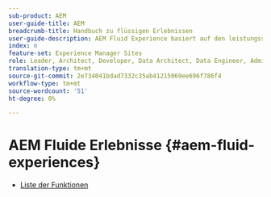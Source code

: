 ```yaml
---
sub-product: AEM
user-guide-title: AEM
breadcrumb-title: Handbuch zu flüssigen Erlebnissen
user-guide-description: AEM Fluid Experience basiert auf den leistungsstarken Funktionen von AEM Sites, AEM Dynamic Media und AEM Assets, um eine robuste Lösung für den Versand von kostenlosen Inhalten zu bieten.
index: n
feature-set: Experience Manager Sites
role: Leader, Architect, Developer, Data Architect, Data Engineer, Administrator, Business Practitioner
translation-type: tm+mt
source-git-commit: 2e734041bdad7332c35ab41215069ee696f786f4
workflow-type: tm+mt
source-wordcount: '51'
ht-degree: 0%

---
```



# AEM Fluide Erlebnisse {#aem-fluid-experiences}

+ [Liste der Funktionen](/help/fluid-experiences/feature-list.md)